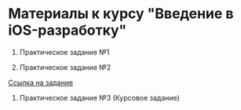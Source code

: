 # Материалы к курсу "Введение в iOS-разработку"

1. Практическое задание №1

1. Практическое задание №2

[Ссылка на задание](https://netology-code.github.io/a1ios-homeworks/task-2/FirstCourseSecondTask.zip)

1. Практическое задание №3 (Курсовое задание)
